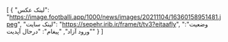 [
  {
    "لینک عکس": "https://image.footballi.app/1000/news/images/20211104/16360158951481.jpeg",
    "لینک سایت": "https://sepehr.irib.ir/frame/t/tv3?eitaafly",
    "وضعیت": "ورود آزاد",
    "پیغام": "درحال آپدیت"
  }
]

